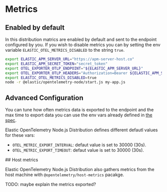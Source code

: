 # Metrics

## Enabled by default

In this distribution matrics are enabled by default and sent to the endpoint
configured by you. If you wish to disable metrics you can by setting the env
variable `ELASTIC_OTEL_METRICS_DISABLED` to the string `true`.

```sh
export ELASTIC_APM_SERVER_URL="https://apm-server-host.co"
export ELASTIC_APM_SECRET_TOKEN="secret_token"
export OTEL_EXPORTER_OTLP_ENDPOINT="${ELASTIC_APM_SERVER_URL}"
export OTEL_EXPORTER_OTLP_HEADERS="Authorization=Bearer ${ELASTIC_APM_SECRET_TOKEN}"
export ELASTIC_OTEL_METRICS_DISABLED=true
node -r @elastic/opentelemetry-node/start.js my-app.js
```

## Advanced Configuration

You can tune how often metrics data is exported to the endpoint and the max time
to export data you can use the env vars already defined in [the spec](https://opentelemetry.io/docs/specs/otel/configuration/sdk-environment-variables/#periodic-exporting-metricreader).

Elastic OpenTelemetry Node.js Distribution defines different defautl values for
these vars:

- `OTEL_METRIC_EXPORT_INTERVAL`: defaut value is set to 30000 (30s).
- `OTEL_METRIC_EXPORT_TIMEOUT`: defaut value is set to 30000 (30s).


## Host metrics

Elastic OpenTelemetry Node.js Distribution also gathers metrics from the host
machine with `@opentelemetry/host-metrics` pacakge.

TODO: maybe explain the metrics exported?